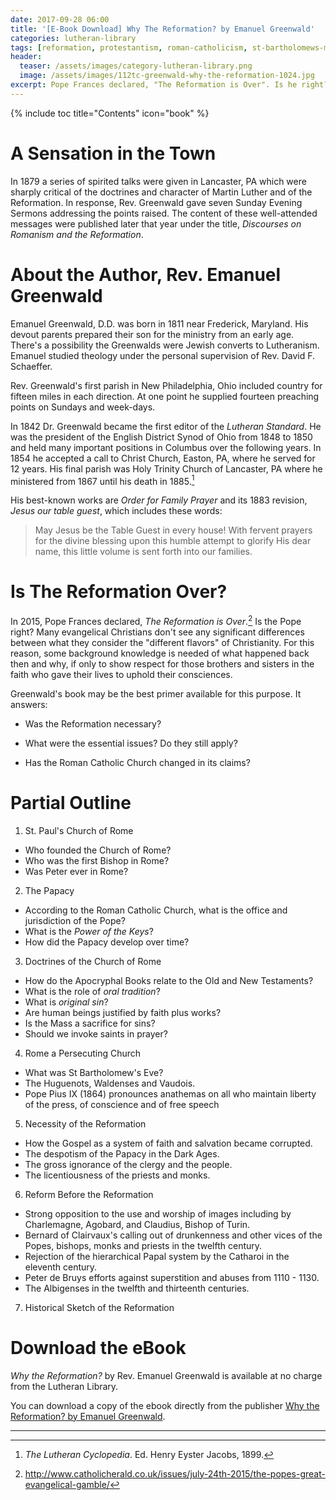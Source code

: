 ```yaml
---
date: 2017-09-28 06:00
title: '[E-Book Download] Why The Reformation? by Emanuel Greenwald'
categories: lutheran-library
tags: [reformation, protestantism, roman-catholicism, st-bartholomews-massacre]
header:
  teaser: /assets/images/category-lutheran-library.png
  image: /assets/images/112tc-greenwald-why-the-reformation-1024.jpg
excerpt: Pope Frances declared, "The Reformation is Over". Is he right?  Many evangelical Christians think so.  To know for sure, solid knowledge is needed of what happened back then and why, if only to show respect for those brothers and sisters in the faith who gave their lives to uphold their consciences."
---
```


{% include toc title="Contents" icon="book" %}

# A Sensation in the Town

In 1879 a series of spirited talks were given in Lancaster, PA which were sharply critical of the doctrines and character of Martin Luther and of the Reformation.  In response, Rev. Greenwald gave seven Sunday Evening Sermons addressing the points raised.  The content of these well-attended messages were published later that year under the title, *Discourses on Romanism and the Reformation*.


# About the Author, Rev. Emanuel Greenwald

Emanuel Greenwald, D.D. was born in 1811 near Frederick, Maryland.  His devout parents prepared their son for the ministry from an early age.  There's a possibility the Greenwalds were Jewish converts to Lutheranism.  Emanuel studied theology under the personal supervision of Rev. David F. Schaeffer.  

Rev. Greenwald's first parish in New Philadelphia, Ohio included country for fifteen miles in each direction.  At one point he supplied fourteen preaching points on Sundays and week-days.  

In 1842 Dr. Greenwald became the first editor of the *Lutheran Standard*.  He was the president of the English District Synod of Ohio from 1848 to 1850 and held many important positions in Columbus over the following years.  In 1854 he accepted a call to Christ Church, Easton, PA, where he served for 12 years.  His final parish was Holy Trinity Church of Lancaster, PA where he ministered from 1867 until his death in 1885.[^Ae]

His best-known works are *Order for Family Prayer* and its 1883 revision, *Jesus our table guest*, which includes these words:


>May Jesus be the Table Guest in every house! With fervent prayers for the divine blessing upon this humble attempt to glorify His dear name, this little volume is sent forth into our families. 

# Is The Reformation Over?

In 2015, Pope Frances declared, *The Reformation is Over*.[^Af]  Is the Pope right?  Many evangelical Christians don't see any significant differences between what they consider the "different flavors" of Christianity.  For this reason, some background knowledge is needed of what happened back then and why, if only to show respect for those brothers and sisters in the faith who gave their lives to uphold their consciences.

Greenwald's book may be the best primer available for this purpose.  It answers:

* Was the Reformation necessary?

* What were the essential issues?  Do they still apply?

* Has the Roman Catholic Church changed in its claims?


# Partial Outline

1. St. Paul's Church of Rome
  - Who founded the Church of Rome?
  - Who was the first Bishop in Rome?
  - Was Peter ever in Rome?


2. The Papacy
  - According to the Roman Catholic Church, what is the office and jurisdiction of the Pope?
  - What is the *Power of the Keys*?
  - How did the Papacy develop over time?


3. Doctrines of the Church of Rome
  - How do the Apocryphal Books relate to the Old and New Testaments?
  - What is the role of *oral tradition*?
  - What is *original sin*?
  - Are human beings justified by faith plus works?
  - Is the Mass a sacrifice for sins?
  - Should we invoke saints in prayer?


4. Rome a Persecuting Church
  - What was St Bartholomew's Eve?
  - The Huguenots, Waldenses and Vaudois.
  - Pope Pius IX (1864) pronounces anathemas on all who maintain liberty of the press, of conscience and of free speech


5. Necessity of the Reformation
  - How the Gospel as a system of faith and salvation became corrupted.
  - The despotism of the Papacy in the Dark Ages.
  - The gross ignorance of the clergy and the people.
  - The licentiousness of the priests and monks.


6. Reform Before the Reformation
  - Strong opposition to the use and worship of images including by Charlemagne, Agobard, and Claudius, Bishop of Turin.
  - Bernard of Clairvaux's calling out of drunkenness and other vices of the Popes, bishops, monks and priests in the twelfth century.
  - Rejection of the hierarchical Papal system by the Catharoi in the eleventh century.
  - Peter de Bruys efforts against superstition and abuses from 1110 - 1130.
  - The Albigenses in the twelfth and thirteenth centuries.

  
7. Historical Sketch of the Reformation

[^Ae]: *The Lutheran Cyclopedia*. Ed. Henry Eyster Jacobs, 1899.

[^Af]: http://www.catholicherald.co.uk/issues/july-24th-2015/the-popes-great-evangelical-gamble/

# Download the eBook

*Why the Reformation?* by Rev. Emanuel Greenwald is available at no charge from the Lutheran Library.  

You can download a copy of the ebook directly from the publisher [Why the Reformation? by Emanuel Greenwald](http://www.lutheranlibrary.org/112tc-greenwald-why-the-reformation-1024/#download-the-ebook).

---